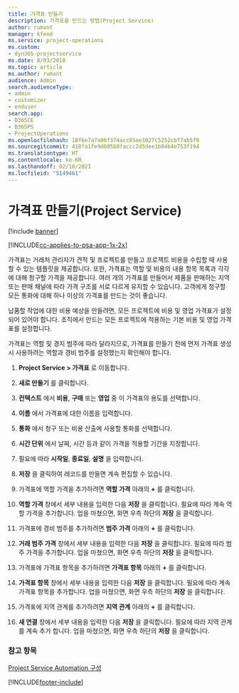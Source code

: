 ```yaml
---
title: 가격표 만들기
description: 가격표를 만드는 방법(Project Service)
author: rumant
manager: kfend
ms.service: project-operations
ms.custom:
- dyn365-projectservice
ms.date: 8/03/2018
ms.topic: article
ms.author: rumant
audience: Admin
search.audienceType:
- admin
- customizer
- enduser
search.app:
- D365CE
- D365PS
- ProjectOperations
ms.openlocfilehash: 18f6e7a7a96f374acc85ee1027c5252cbf7ab5f0
ms.sourcegitcommit: 418fa1fe9d605b8faccc2d5dee1b04b4e753f194
ms.translationtype: HT
ms.contentlocale: ko-KR
ms.lasthandoff: 02/10/2021
ms.locfileid: "5149461"
---
```

# <a name="create-a-price-list-project-service"></a>가격표 만들기(Project Service)

[!include [banner](../includes/psa-now-project-operations.md)]

[!INCLUDE[cc-applies-to-psa-app-1x-2x](../includes/cc-applies-to-psa-app-1x-2x.md)]

가격표는 거래처 관리자가 견적 및 프로젝트를 만들고 프로젝트 비용을 수립할 때 사용할 수 있는 템플릿을 제공합니다. 또한, 가격표는 역할 및 비용의 내용 항목 목록과 각각에 대해 청구할 가격을 제공합니다. 여러 개의 가격표를 만들어서 제품을 판매하는 지역 또는 판매 채널에 따라 가격 구조를 서로 다르게 유지할 수 있습니다. 고객에게 청구할 모든 통화에 대해 하나 이상의 가격표를 만드는 것이 좋습니다.  
  
납품할 작업에 대한 비용 예상을 만들려면, 모든 프로젝트에 비용 및 영업 가격표가 설정되어 있어야 합니다. 조직에서 만드는 모든 프로젝트에 적용하는 기본 비용 및 영업 가격표를 설정합니다.  
  
가격표는 역할 및 경지 범주에 따라 달라지므로, 가격표를 만들기 전에 먼저 가격표 생성 시 사용하려는 역할과 경비 범주를 설정했는지 확인해야 합니다.  
  
1.  **Project Service > 가격표** 로 이동합니다.  
  
2.  **새로 만들기** 를 클릭합니다.  
  
3.  **컨텍스트** 에서 **비용**, **구매** 또는 **영업** 중 이 가격표의 용도를 선택합니다.  
  
4.  **이름** 에서 가격표에 대한 이름을 입력합니다.  
  
5.  **통화** 에서 청구 또는 비용 산출에 사용할 통화를 선택합니다.  
  
6.  **시간 단위** 에서 날짜, 시간 등과 같이 가격을 적용할 기간을 지정합니다.  
  
7.  필요에 따라 **시작일**, **종료일**, **설명** 을 입력합니다.  
  
8.  **저장** 을 클릭하여 레코드를 만들면 계속 편집할 수 있습니다.  
  
9. 가격표에 역할 가격을 추가하려면 **역할 가격** 아래의 **+** 를 클릭합니다.  
  
10. **역할 가격** 창에서 세부 내용을 입력한 다음 **저장** 을 클릭합니다. 필요에 따라 계속 역할 가격을 추가합니다. 업을 마쳤으면, 화면 우측 하단의 **저장** 을 클릭합니다.  
  
11. 가격표에 경비 범주를 추가하려면 **범주 가격** 아래의 **+** 를 클릭합니다.  
  
12. **거래 범주 가격** 창에서 세부 내용을 입력한 다음 **저장** 을 클릭합니다. 필요에 따라 범주 가격을 추가합니다. 업을 마쳤으면, 화면 우측 하단의 **저장** 을 클릭합니다.  
  
13. 가격표에 가격표 항목을 추가하려면 **가격표 항목** 아래의 **+** 를 클릭합니다.  
  
14. **가격표 항목** 창에서 세부 내용을 입력한 다음 **저장** 을 클릭합니다. 필요에 따라 계속 가격표 항목을 추가합니다. 업을 마쳤으면, 화면 우측 하단의 **저장** 을 클릭합니다.  
  
15. 가격표에 지역 관계를 추가하려면 **지역 관계** 아래의 **+** 를 클릭합니다.  
  
16. **새 연결** 창에서 세부 내용을 입력한 다음 **저장** 을 클릭합니다. 필요에 따라 지역 관계를 계속 추가 합니다. 업을 마쳤으면, 화면 우측 하단의 **저장** 을 클릭합니다.  
  
### <a name="see-also"></a>참고 항목  
 [Project Service Automation 구성](../psa/configure.md)


[!INCLUDE[footer-include](../includes/footer-banner.md)]